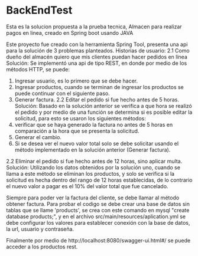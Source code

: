 # BackEndTest
Esta es la solucion propuesta a la prueba tecnica, Almacen para realizar pagos en linea, creado en Spring boot usando JAVA

Este proyecto fue creado con la herramienta Spring Tool, presenta una api para la solución de 3 problemas planteados.
Historias de usuario:
2.1 Como dueño del almacén quiero que mis clientes puedan hacer pedidos en línea
Solución: Se implementó una api de tipo REST, en donde por medio de los métodos HTTP, se puede:
1. Ingresar usuario, es lo primero que se debe hacer.
2. Ingresar productos, cuando se terminan de ingresar los productos se puede continuar con el siguiente paso.
3. Generar factura.
2.2 Editar el pedido si fue hecho antes de 5 horas.
Solución: Basado en la solución anterior se verifica a que hora se realizó el pedido y por medio de una función se determina si es posible editar la solicitud, para esto
se usaron los siguientes métodos:
1. verificar que se haya generado la factura no antes de 5 horas en comparación a la hora que se presenta la solicitud.
2. Generar el cambio.
3. Si se desea ver el nuevo valor total solo se debe solicitar usando el método implementado en la solución anterior (Generar factura).

2.2 Eliminar el pedido si fue hecho antes de 12 horas, sino aplicar multa.
Solución: Utilizando los datos obtenidos por la solución uno, cuando se llama a este método se eliminan los productos, y solo se verifica si la solicitud es hecha dentro del
rango de 12 horas establecidas, de lo contrario el nuevo valor a pagar es el 10% del valor total que fue cancelado.

Siempre para poder ver la factura del cliente, se debe llamar al método obtener factura.
Para probar el codigo se debe crear una base de datos sin tablas que se llame 'products', se crea con este comando en mysql "create database products;", y en el archivo src/main/resources/aplication.yml se debe configurar los valores para establecer conexión con la base de datos, la url, usuario y contraseña.

Finalmente por medio de http://localhost:8080/swagger-ui.html#/ se puede acceder a los productos rest.
